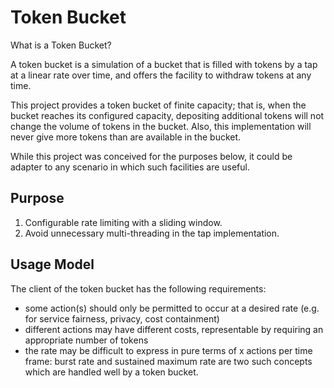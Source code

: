 # Token Bucket

What is a Token Bucket?

A token bucket is a simulation of a bucket that is filled with tokens by a tap
at a linear rate over time, and offers the facility to withdraw tokens at any
time.

This project provides a token bucket of finite capacity; that is, when the
bucket reaches its configured capacity, depositing additional tokens will not
change the volume of tokens in the bucket.  Also, this implementation will
never give more tokens than are available in the bucket.

While this project was conceived for the purposes below, it could be adapter to
any scenario in which such facilities are useful.

## Purpose

1) Configurable rate limiting with a sliding window.
2) Avoid unnecessary multi-threading in the tap implementation.

## Usage Model

The client of the token bucket has the following requirements:

* some action(s) should only be permitted to occur at a desired rate (e.g. for
  service fairness, privacy, cost containment)
* different actions may have different costs, representable by requiring an
  appropriate number of tokens
* the rate may be difficult to express in pure terms of x actions per time
  frame: burst rate and sustained maximum rate are two such concepts which are
handled well by a token bucket.

